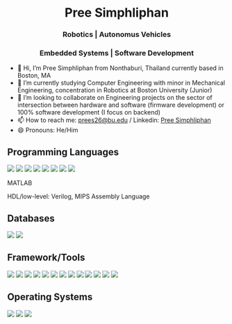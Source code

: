 <h1 align="center"> Pree Simphliphan </h1>
<h3 align="center"> Robotics | Autonomus Vehicles </h3>
<h3 align="center"> Embedded Systems | Software Development </h3>

- 👋 Hi, I’m Pree Simphliphan from Nonthaburi, Thailand currently based in Boston, MA
- 🌱 I’m currently studying Computer Engineering with minor in Mechanical Engineering, concentration in Robotics at Boston University (Junior)
- 💞️ I’m looking to collaborate on Engineering projects on the sector of intersection between hardware and software (firmware development) or 100% software development (I focus on backend)
- 📫 How to reach me: prees26@bu.edu / Linkedin: [Pree Simphliphan](https://www.linkedin.com/in/pree-simphliphan/)
- 😄 Pronouns: He/Him

## Programming Languages
<img src="https://img.shields.io/badge/Python-FFD43B?style=for-the-badge&logo=python&logoColor=blue"/> <img src="https://img.shields.io/badge/C%2B%2B-00599C?style=for-the-badge&logo=c%2B%2B&logoColor=white"/> <img src="https://img.shields.io/badge/C-00599C?style=for-the-badge&logo=c&logoColor=white"/> <img src="https://img.shields.io/badge/C%23-239120?style=for-the-badge&logo=csharp&logoColor=white"/> <img src="https://img.shields.io/badge/HTML5-E34F26?style=for-the-badge&logo=html5&logoColor=white"/> <img src="https://img.shields.io/badge/CSS3-1572B6?style=for-the-badge&logo=css3&logoColor=white"/> <img src="https://img.shields.io/badge/JavaScript-323330?style=for-the-badge&logo=javascript&logoColor=F7DF1E"/> <img src="https://img.shields.io/badge/LaTeX-47A141?style=for-the-badge&logo=LaTeX&logoColor=white"/>
<p>MATLAB</p>
<p>HDL/low-level: Verilog, MIPS Assembly Language</p>

## Databases
<img src="https://img.shields.io/badge/MongoDB-4EA94B?style=for-the-badge&logo=mongodb&logoColor=white"/> <img src="https://img.shields.io/badge/MySQL-005C84?style=for-the-badge&logo=mysql&logoColor=white"/>

## Framework/Tools
<img src="https://img.shields.io/badge/ROS-22314E?style=for-the-badge&logo=ROS&logoColor=white"/> <img src="https://img.shields.io/badge/Electron-2B2E3A?style=for-the-badge&logo=electron&logoColor=9FEAF9"/> <img src="https://img.shields.io/badge/Node%20js-339933?style=for-the-badge&logo=nodedotjs&logoColor=white"/> <img src="https://img.shields.io/badge/.NET-512BD4?style=for-the-badge&logo=dotnet&logoColor=white"/> <img src="https://img.shields.io/badge/Chart%20js-FF6384?style=for-the-badge&logo=chartdotjs&logoColor=white"/> <img src="https://img.shields.io/badge/Docker-2CA5E0?style=for-the-badge&logo=docker&logoColor=white"/> <img src="https://img.shields.io/badge/OpenCV-27338e?style=for-the-badge&logo=OpenCV&logoColor=white"/> <img src="https://img.shields.io/badge/Pandas-2C2D72?style=for-the-badge&logo=pandas&logoColor=white"/> <img src="https://img.shields.io/badge/Numpy-777BB4?style=for-the-badge&logo=numpy&logoColor=white"/> <img src="https://img.shields.io/badge/React-20232A?style=for-the-badge&logo=react&logoColor=61DAFB"/> <img src="https://img.shields.io/badge/Socket.io-010101?&style=for-the-badge&logo=Socket.io&logoColor=white"/> <img src="https://img.shields.io/badge/espressif-E7352C?style=for-the-badge&logo=espressif&logoColor=white"/> <img src="https://img.shields.io/badge/Wireshark-1679A7?style=for-the-badge&logo=Wireshark&logoColor=white"/>

## Operating Systems
<img src="https://img.shields.io/badge/Linux-FCC624?style=for-the-badge&logo=linux&logoColor=black"/> <img src="https://img.shields.io/badge/Kali_Linux-557C94?style=for-the-badge&logo=kali-linux&logoColor=white"/> <img src="https://img.shields.io/badge/Ubuntu-E95420?style=for-the-badge&logo=ubuntu&logoColor=white"/>
<!---
<img src=""/> img sheild.io
preespp/preespp is a ✨ special ✨ repository because its `README.md` (this file) appears on your GitHub profile.
You can click the Preview link to take a look at your changes.
- 👀 I’m interested in IoT, Embedded Systems, Smart Devices, Cyber-Physical System, Artificial Intelligence, Robotics and I am open to work in any industrial field.
--->
